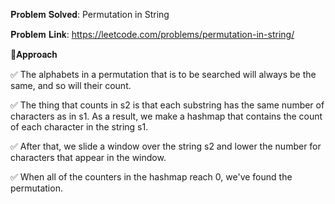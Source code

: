 𝐏𝐫𝐨𝐛𝐥𝐞𝐦 𝐒𝐨𝐥𝐯𝐞𝐝: Permutation in String

𝐏𝐫𝐨𝐛𝐥𝐞𝐦 𝐋𝐢𝐧𝐤: https://leetcode.com/problems/permutation-in-string/



📌𝐀𝐩𝐩𝐫𝐨𝐚𝐜𝐡

✅ The alphabets in a permutation that is to be searched will always be the same, and so will their count.

✅ The thing that counts in s2 is that each substring has the same number of characters as in s1. As a result, we make a hashmap that contains the count of each character in the string s1. 

✅ After that, we slide a window over the string s2 and lower the number for characters that appear in the window. 

✅ When all of the counters in the hashmap reach 0, we've found the permutation.

